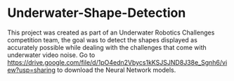 # Underwater-Shape-Detection
This project was created as part of an Underwater Robotics Challenges competition team, the goal was to detect the shapes displayed as accurately possible while dealing with the challenges that come with underwater video noise.
Go to https://drive.google.com/file/d/1pO4edn2Vbycs1kKSJSJND8J38e_Sgnh6/view?usp=sharing to download the Neural Network models.
